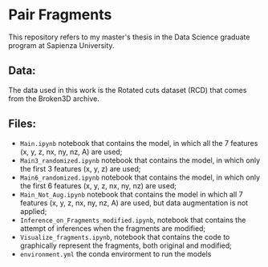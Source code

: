 # Pair Fragments
This repository refers to my master's thesis in the Data Science graduate program at Sapienza University.
## Data:
The data used in this work is the Rotated cuts dataset (RCD) that comes from the Broken3D archive.


## Files:
* `Main.ipynb` notebook that contains the model, in which all the 7 features (x, y, z, nx, ny, nz, A) are used;
* `Main3_randomized.ipynb` notebook that contains the model, in which only the  first 3 features (x, y, z) are used;
* `Main6_randomized.ipynb` notebook that contains the model, in which only the  first 6 features (x, y, z, nx, ny, nz) are used;
* `Main_Not_Aug.ipynb` notebook that contains the model in which all 7 features (x, y, z, nx, ny, nz, A) are used, but data augmentation is not applied;
* `Inference_on_Fragments_modified.ipynb`, notebook that contains the attempt of inferences when the fragments are modified;
* `Visualize_fragments.ipynb`, notebook that contains the code to graphically represent the fragments, both original and modified;
* `environment.yml` the conda envirorment to run the models

